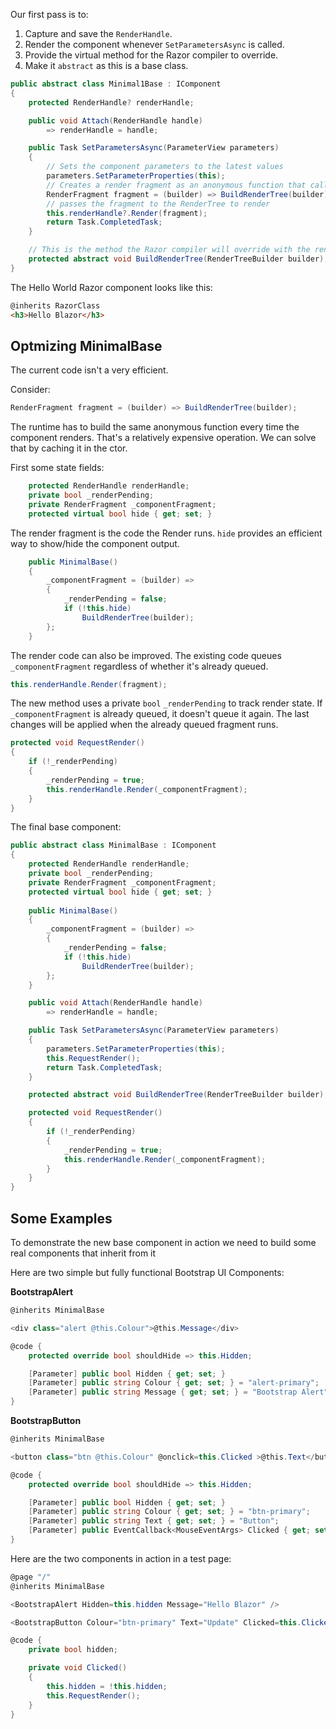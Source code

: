 
Our first pass is to:

1. Capture and save the `RenderHandle`.
2. Render the component whenever `SetParametersAsync` is called.
3. Provide the virtual method for the Razor compiler to override.
4. Make it `abstract` as this is a base class. 

```csharp
public abstract class Minimal1Base : IComponent
{
    protected RenderHandle? renderHandle;

    public void Attach(RenderHandle handle)
        => renderHandle = handle;

    public Task SetParametersAsync(ParameterView parameters)
    {
        // Sets the component parameters to the latest values
        parameters.SetParameterProperties(this);
        // Creates a render fragment as an anonymous function that calls BuildRenderTree
        RenderFragment fragment = (builder) => BuildRenderTree(builder);
        // passes the fragment to the RenderTree to render
        this.renderHandle?.Render(fragment);
        return Task.CompletedTask;
    }

    // This is the method the Razor compiler will override with the render fragment built from the Razor markup
    protected abstract void BuildRenderTree(RenderTreeBuilder builder);
}
```

The Hello World Razor component looks like this:

```html
@inherits RazorClass
<h3>Hello Blazor</h3>
```

## Optmizing MinimalBase

The current code isn't a very efficient.

Consider:

```csharp
RenderFragment fragment = (builder) => BuildRenderTree(builder);
```

The runtime has to build the same anonymous function every time the component renders.  That's a relatively expensive operation.  We can solve that by caching it in the ctor.

First some state fields:

```csharp
    protected RenderHandle renderHandle;
    private bool _renderPending;
    private RenderFragment _componentFragment;
    protected virtual bool hide { get; set; }
```

The render fragment is the code the Render runs.  `hide` provides an efficient way to show/hide the component output.  

```csharp
    public MinimalBase()
    {
        _componentFragment = (builder) =>
        {
            _renderPending = false;
            if (!this.hide)
                BuildRenderTree(builder);
        };
    }
```
The render code can also be improved.  The existing code queues `_componentFragment` regardless of whether it's already queued.

```csharp
this.renderHandle.Render(fragment);
```

The new method uses a private `bool` `_renderPending` to track render state.  If `_componentFragment` is already queued, it doesn't queue it again. The last changes will be applied when the already queued fragment runs.

```csharp
protected void RequestRender()
{
    if (!_renderPending)
    {
        _renderPending = true;
        this.renderHandle.Render(_componentFragment);
    }
}
```
The final base component:

```csharp
public abstract class MinimalBase : IComponent
{
    protected RenderHandle renderHandle;
    private bool _renderPending;
    private RenderFragment _componentFragment;
    protected virtual bool hide { get; set; }
   
    public MinimalBase()
    {
        _componentFragment = (builder) =>
        {
            _renderPending = false;
            if (!this.hide)
                BuildRenderTree(builder);
        };
    }

    public void Attach(RenderHandle handle)
        => renderHandle = handle;

    public Task SetParametersAsync(ParameterView parameters)
    {
        parameters.SetParameterProperties(this);
        this.RequestRender();
        return Task.CompletedTask;
    }

    protected abstract void BuildRenderTree(RenderTreeBuilder builder);

    protected void RequestRender()
    {
        if (!_renderPending)
        {
            _renderPending = true;
            this.renderHandle.Render(_componentFragment);
        }
    }
}
```
## Some Examples

To demonstrate the new base component in action we need to build some real components that inherit from it

Here are two simple but fully functional Bootstrap UI Components:

**BootstrapAlert**
```csharp
@inherits MinimalBase

<div class="alert @this.Colour">@this.Message</div>

@code {
    protected override bool shouldHide => this.Hidden;

    [Parameter] public bool Hidden { get; set; }
    [Parameter] public string Colour { get; set; } = "alert-primary";
    [Parameter] public string Message { get; set; } = "Bootstrap Alert";
}
```
**BootstrapButton**

```csharp
@inherits MinimalBase

<button class="btn @this.Colour" @onclick=this.Clicked >@this.Text</button>

@code {
    protected override bool shouldHide => this.Hidden;

    [Parameter] public bool Hidden { get; set; }
    [Parameter] public string Colour { get; set; } = "btn-primary";
    [Parameter] public string Text { get; set; } = "Button";
    [Parameter] public EventCallback<MouseEventArgs> Clicked { get; set; }
}
```

Here are the two components in action in a test page:

```csharp
@page "/"
@inherits MinimalBase

<BootstrapAlert Hidden=this.hidden Message="Hello Blazor" />

<BootstrapButton Colour="btn-primary" Text="Update" Clicked=this.Clicked />

@code {
    private bool hidden;

    private void Clicked()
    {
        this.hidden = !this.hidden;
        this.RequestRender();
    }
}
```
